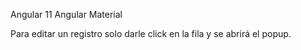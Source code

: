 Angular 11
Angular Material

Para editar un registro solo darle click en la fila y se abrirá el popup.

